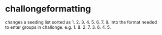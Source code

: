 # challongeformatting
changes a seeding list sorted as 
1. 
2. 
3. 
4. 
5.
6.
7.
8.
into the format needed to enter groups in challonge. e.g. 
1. 
8. 
2. 
7. 
3. 
6. 
4. 
5.
